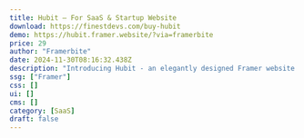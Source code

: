 ```yaml
---
title: Hubit — For SaaS & Startup Website
download: https://finestdevs.com/buy-hubit
demo: https://hubit.framer.website/?via=framerbite
price: 29
author: "Framerbite"
date: 2024-11-30T08:16:32.438Z
description: "Introducing Hubit - an elegantly designed Framer website template built specifically to help your saas, software or startup make a killer first impression and convert more visitors."
ssg: ["Framer"]
css: []
ui: []
cms: []
category: [SaaS]
draft: false
---
```


